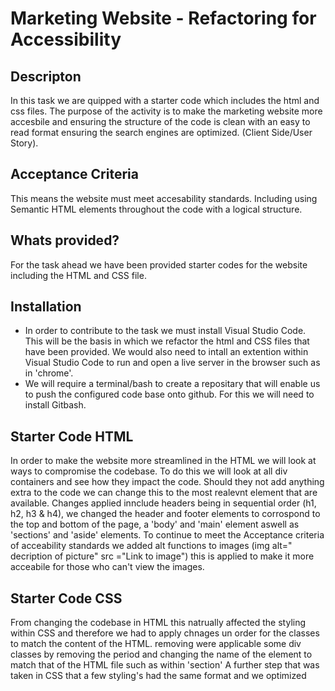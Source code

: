 # Marketing Website - Refactoring for Accessibility

## Descripton
In this task we are quipped with a starter code which includes the html and css files.
The purpose of the activity is to make the marketing website more accesbile and ensuring the structure of the code is clean with an easy to read format ensuring the search engines are optimized. (Client Side/User Story).
## Acceptance Criteria
This means the website must meet accesability standards. Including using Semantic HTML elements throughout the code with a logical structure.
## Whats provided?
For the task ahead we have been provided starter codes for the website including the HTML and CSS file.
## Installation
- In order to contribute to the task we must install Visual Studio Code. This will be the basis in which we refactor the html and CSS files that have been provided.
We would also need to intall an extention within Visual Studio Code to run and open a live server in the browser such as in 'chrome'.
-  We will require a terminal/bash to create a repositary that will enable us to push the configured code base onto github. For this we will need to install Gitbash.
## Starter Code HTML
In order to make the website more streamlined in the HTML we will look at ways to compromise the codebase. 
To do this we will look at all div containers and see how they impact the code. Should they not add anything extra to the code we can change this to the most realevnt element that are available. 
Changes applied innclude headers being in sequential order (h1, h2, h3 & h4), we changed the header and footer elements to corrospond to the top and bottom of the page, a 'body' and 'main' element aswell as 'sections' and 'aside' elements.
To continue to meet the Acceptance criteria of acceability standards we added alt functions to images (img alt=" decription of picture" src ="Link to image") this is applied to make it more acceabile for those who can't view the images. 
## Starter Code CSS
From changing the codebase in HTML this natrually affected the styling within CSS and therefore we had to apply chnages un order for the classes to match the content of the HTML. removing were applicable some div classes by removing the period and changing the name of the element to match that of the HTML file such as within 'section'
A further step that was taken in CSS that a few styling's had the same format and we optimized 
